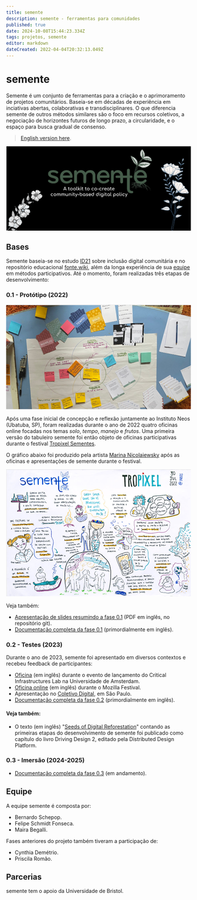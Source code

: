 ```yaml
---
title: semente
description: semente - ferramentas para comunidades
published: true
date: 2024-10-08T15:44:23.334Z
tags: projetos, semente
editor: markdown
dateCreated: 2022-04-04T20:32:13.049Z
---
```


# semente

Semente é um conjunto de ferramentas para a criação e o aprimoramento de projetos comunitários. Baseia-se em décadas de experiência em inciativas abertas, colaborativas e transdisciplinares. O que diferencia semente de outros métodos similares são o foco em recursos coletivos, a negociação de horizontes futuros de longo prazo, a circularidade, e o espaço para busca gradual de consenso.

> [English version here](/projetos/semente_en).

![header.png](/header.png)

## Bases

Semente baseia-se no estudo [ID21](/pt-br/projetos/id21) sobre inclusão digital comunitária e no repositório educacional [fonte.wiki](/), além da longa experiência de sua [equipe](#equipe) em métodos participativos. Até o momento, foram realizadas três etapas de desenvolvimento:

### 0.1 - Protótipo (2022)

![deck.jpg](/deck.jpg)

Após uma fase inicial de concepção e reflexão juntamente ao Instituto Neos (Ubatuba, SP), foram realizadas durante o ano de 2022 quatro oficinas online focadas nos temas *solo*, *tempo*, *manejo* e *frutos*. Uma primeira versão do tabuleiro semente foi então objeto de oficinas participativas durante o festival [Tropixel Sementes](https://tropixel.org/22-sementes).

O gráfico abaixo foi produzido pela artista [Marina Nicolaiewsky](https://marinanica.wixsite.com/vida) após as oficinas e apresentações de semente durante o festival.

![visual.jpg](/visual.jpg)

Veja também:

- [Apresentação de slides resumindo a fase 0.1](https://github.com/semente-de/documentation/blob/main/0.1-2022/22-stage-1/semente_pub.pdf) (PDF em inglês, no repositório git).
- [Documentação completa da fase 0.1](https://github.com/semente-de/documentation/tree/main/0.1-2022) (primordialmente em inglês).

### 0.2 - Testes (2023)

Durante o ano de 2023, semente foi apresentado em diversos contextos e recebeu feedback de participantes:

- [Oficina](https://github.com/semente-de/documentation/tree/main/0.2-2023/critical-infrastructure)  (em inglês) durante o evento de lançamento do Critical Infrastructures Lab na Universidade de Amsterdam.
- [Oficina online](https://github.com/semente-de/documentation/tree/main/0.2-2023/mozfest) (em inglês) durante o Mozilla Festival.
- Apresentação no [Coletivo Digital](https://github.com/semente-de/documentation/tree/main/0.2-2023/coletivo-digital), em São Paulo. 
- [Documentação completa da fase 0.2](https://github.com/semente-de/documentation/tree/main/0.2-2023) (primordialmente em inglês).

#### Veja também: 

- O texto (em inglês) "[Seeds of Digital Reforestation](https://is.efeefe.me/stuff/seeds-digital-reforestation)" contando as primeiras etapas do desenvolvimento de semente foi publicado como capítulo do livro Driving Design 2, editado pela Distributed Design Platform.

### 0.3 - Imersão (2024-2025)

- [Documentação completa da fase 0.3](https://github.com/semente-de/documentation/tree/main/0.3-2024) (em andamento).

## Equipe

A equipe semente é composta por:

- Bernardo Schepop.
- Felipe Schmidt Fonseca.
- Maira Begalli.

Fases anteriores do projeto também tiveram a participação de:

- Cynthia Demétrio.
- Priscila Romão.

## Parcerias

semente tem o apoio da Universidade de Bristol.